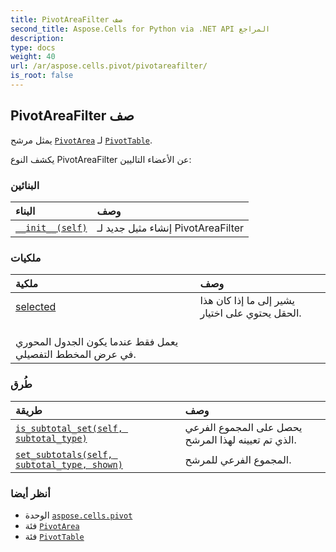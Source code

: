 ```yaml
---
title: PivotAreaFilter صف
second_title: Aspose.Cells for Python via .NET API المراجع
description:
type: docs
weight: 40
url: /ar/aspose.cells.pivot/pivotareafilter/
is_root: false
---
```

##  PivotAreaFilter صف
يمثل مرشح [`PivotArea`](/cells/python-net/ar/aspose.cells.pivot/pivotarea) لـ [`PivotTable`](/cells/python-net/ar/aspose.cells.pivot/pivottable).



يكشف النوع PivotAreaFilter عن الأعضاء التاليين:

###  البنائين
| البناء| وصف|
| :- | :- |
| [`__init__(self)`](/cells/python-net/ar/aspose.cells.pivot/pivotareafilter/__init__/#) | إنشاء مثيل جديد لـ PivotAreaFilter|


###  ملكيات
| ملكية| وصف|
| :- | :- |
| [selected](/cells/python-net/ar/aspose.cells.pivot/pivotareafilter/selected) | يشير إلى ما إذا كان هذا الحقل يحتوي على اختيار.<br/> يعمل فقط عندما يكون الجدول المحوري في عرض المخطط التفصيلي.|


###  طُرق
| طريقة| وصف|
| :- | :- |
| [`is_subtotal_set(self, subtotal_type)`](/cells/python-net/ar/aspose.cells.pivot/pivotareafilter/is_subtotal_set/#aspose.cells.pivot.pivotfieldsubtotaltype) | يحصل على المجموع الفرعي الذي تم تعيينه لهذا المرشح.|
| [`set_subtotals(self, subtotal_type, shown)`](/cells/python-net/ar/aspose.cells.pivot/pivotareafilter/set_subtotals/#aspose.cells.pivot.pivotfieldsubtotaltype-bool) | المجموع الفرعي للمرشح.|



###  أنظر أيضا
* الوحدة [`aspose.cells.pivot`](..)
* فئة [`PivotArea`](/cells/python-net/ar/aspose.cells.pivot/pivotarea)
* فئة [`PivotTable`](/cells/python-net/ar/aspose.cells.pivot/pivottable)
